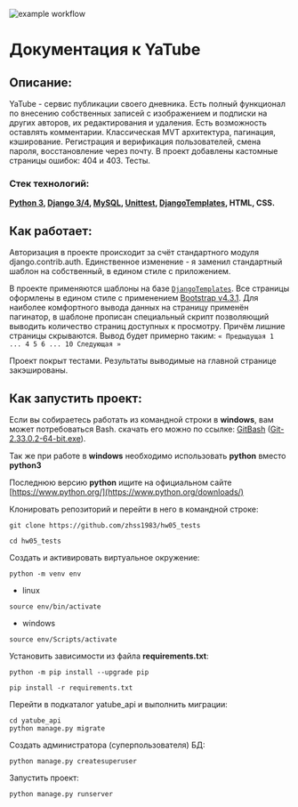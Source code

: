 
![example workflow](https://github.com/zhss1983/hw05_final/actions/workflows/python-app.yml/badge.svg)

# Документация к YaTube

## Описание:

YaTube - сервис публикации своего дневника. Есть полный функционал по внесению
 собственных записей с изображением и подписки на других авторов, их редактирования и удаления.
 Есть возможность оставлять комментарии. Классическая MVT архитектура, пагинация, 
 кэширование. Регистрация и верификация пользователей, смена пароля, 
 восстановление через почту. В проект добавлены кастомные страницы ошибок:
 404 и 403. Тесты.

### Стек технологий:

**[Python 3](https://www.python.org/downloads/), 
[Django 3/4](https://docs.djangoproject.com/en/4.0/), 
 [MySQL](https://dev.mysql.com/doc/), 
 [Unittest](https://docs.djangoproject.com/en/dev/internals/contributing/writing-code/unit-tests/), 
 [DjangoTemplates](https://docs.djangoproject.com/en/4.0/topics/templates/), 
 HTML, 
 CSS.**

## Как работает:

Авторизация в проекте происходит за счёт стандартного модуля django.contrib.auth. Единственное изменение - я заменил
 стандартный шаблон на собственный, в едином стиле с приложением.

В проекте применяются шаблоны на базе [```DjangoTemplates```](https://docs.djangoproject.com/en/4.0/topics/templates/).
 Все страницы оформлены в едином стиле с применением
 [Bootstrap v4.3.1](https://getbootstrap.com/docs/4.3/getting-started/introduction/). Для наиболее комфортного вывода
 данных на страницу применён пагинатор, в шаблоне прописан специальный скрипт позволяющий выводить количество страниц
 доступных к просмотру. Причём лишние страницы скрываются.
 Вывод будет примерно таким: ```« Предыдущая 1 ... 4 5 6 ... 10 Следующая »```

Проект покрыт тестами. Результаты выводимые на главной странице закэшированы. 

## Как запустить проект:

Если вы собираетесь работать из командной строки в **windows**, вам может
 потребоваться Bash. скачать его можно по ссылке:
 [GitBash](https://gitforwindows.org/) ([Git-2.33.0.2-64-bit.exe](https://github.com/git-for-windows/git/releases/download/v2.33.0.windows.2/Git-2.33.0.2-64-bit.exe)).

Так же при работе в **windows** необходимо использовать **python** вместо
 **python3**

Последнюю версию **python** ищите на официальном сайте
 [https://www.python.org/](https://www.python.org/downloads/)

Клонировать репозиторий и перейти в него в командной строке:

```
git clone https://github.com/zhss1983/hw05_tests
```

```
cd hw05_tests
```

Создать и активировать виртуальное окружение:

```
python -m venv env
```

- linux
```
source env/bin/activate
```
- windows
```
source env/Scripts/activate
```

Установить зависимости из файла **requirements.txt**:

```
python -m pip install --upgrade pip
```

```
pip install -r requirements.txt
```

Перейти в подкаталог yatube_api и выполнить миграции:

```
cd yatube_api
python manage.py migrate
```

Создать администратора (суперпользователя) БД:

```
python manage.py createsuperuser
```

Запустить проект:

```
python manage.py runserver
```
